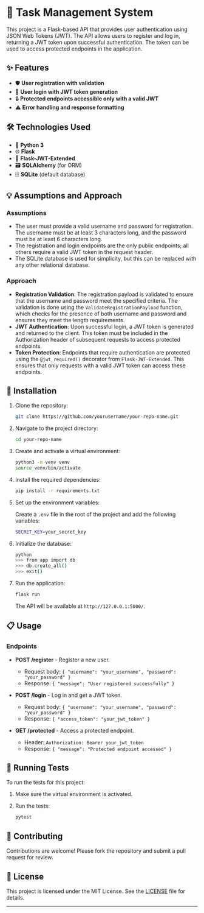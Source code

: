 
# 📝 Task Management System

This project is a Flask-based API that provides user authentication using JSON Web Tokens (JWT). The API allows users to register and log in, returning a JWT token upon successful authentication. The token can be used to access protected endpoints in the application.

## ✨ Features

- 🛡️ **User registration with validation**
- 🔐 **User login with JWT token generation**
- 🔒 **Protected endpoints accessible only with a valid JWT**
- ⚠️ **Error handling and response formatting**

## 🛠️ Technologies Used

- 🐍 **Python 3**
- 🌐 **Flask**
- 🔑 **Flask-JWT-Extended**
- 🗃️ **SQLAlchemy** (for ORM)
- 🗄️ **SQLite** (default database)

## 💡 Assumptions and Approach

### Assumptions
- The user must provide a valid username and password for registration. The username must be at least 3 characters long, and the password must be at least 6 characters long.
- The registration and login endpoints are the only public endpoints; all others require a valid JWT token in the request header.
- The SQLite database is used for simplicity, but this can be replaced with any other relational database.

### Approach
- **Registration Validation**: The registration payload is validated to ensure that the username and password meet the specified criteria. The validation is done using the `ValidateRegistrationPayload` function, which checks for the presence of both username and password and ensures they meet the length requirements.
- **JWT Authentication**: Upon successful login, a JWT token is generated and returned to the client. This token must be included in the Authorization header of subsequent requests to access protected endpoints.
- **Token Protection**: Endpoints that require authentication are protected using the `@jwt_required()` decorator from `Flask-JWT-Extended`. This ensures that only requests with a valid JWT token can access these endpoints.

## 🚀 Installation

1. Clone the repository:

   ```bash
   git clone https://github.com/yourusername/your-repo-name.git
   ```

2. Navigate to the project directory:

   ```bash
   cd your-repo-name
   ```

3. Create and activate a virtual environment:

   ```bash
   python3 -m venv venv
   source venv/bin/activate
   ```

4. Install the required dependencies:

   ```bash
   pip install -r requirements.txt
   ```

5. Set up the environment variables:

   Create a `.env` file in the root of the project and add the following variables:

   ```bash
   SECRET_KEY=your_secret_key
   ```

6. Initialize the database:

   ```bash
   python
   >>> from app import db
   >>> db.create_all()
   >>> exit()
   ```

7. Run the application:

   ```bash
   flask run
   ```

   The API will be available at `http://127.0.0.1:5000/`.

## 📋 Usage

### Endpoints

- **POST /register** - Register a new user.
  - Request body: `{ "username": "your_username", "password": "your_password" }`
  - Response: `{ "message": "User registered successfully" }`

- **POST /login** - Log in and get a JWT token.
  - Request body: `{ "username": "your_username", "password": "your_password" }`
  - Response: `{ "access_token": "your_jwt_token" }`

- **GET /protected** - Access a protected endpoint.
  - Header: `Authorization: Bearer your_jwt_token`
  - Response: `{ "message": "Protected endpoint accessed" }`

## 🧪 Running Tests

To run the tests for this project:

1. Make sure the virtual environment is activated.

2. Run the tests:

   ```bash
   pytest
   ```

## 🤝 Contributing

Contributions are welcome! Please fork the repository and submit a pull request for review.

## 📜 License

This project is licensed under the MIT License. See the [LICENSE](LICENSE) file for details.

---

